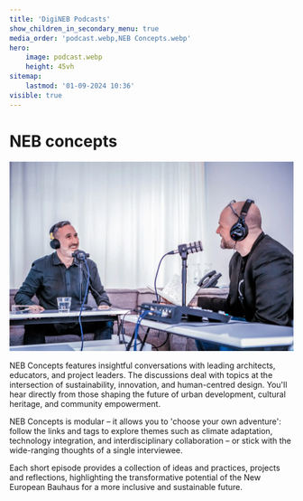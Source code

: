 ```yaml
---
title: 'DigiNEB Podcasts'
show_children_in_secondary_menu: true
media_order: 'podcast.webp,NEB Concepts.webp'
hero:
    image: podcast.webp
    height: 45vh
sitemap:
    lastmod: '01-09-2024 10:36'
visible: true
---
```


# NEB concepts
![NEB%20Concepts](NEB%20Concepts.webp "NEB%20Concepts")

NEB Concepts features insightful conversations with leading architects, educators, and project leaders. The discussions deal with topics at the intersection of sustainability, innovation, and human-centred design. You'll hear directly from those shaping the future of urban development, cultural heritage, and community empowerment. 

NEB Concepts is modular – it allows you to 'choose your own adventure': follow the links and tags to explore themes such as climate adaptation, technology integration, and interdisciplinary collaboration – or stick with the wide-ranging thoughts of a single interviewee. 

Each short episode provides a collection of ideas and practices, projects and reflections, highlighting the transformative potential of the New European Bauhaus for a more inclusive and sustainable future.